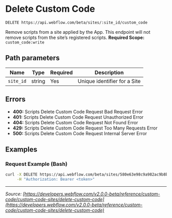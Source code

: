 # Delete Custom Code

```
DELETE https://api.webflow.com/beta/sites/:site_id/custom_code
```

Remove scripts from a site applied by the App. This endpoint will not remove scripts from the site’s registered scripts.
**Required Scope:** `custom_code:write`


## Path parameters

| Name | Type | Required | Description |
|---|---|---|---|
| `site_id` | string | Yes | Unique identifier for a Site |




## Errors

* **400:** Scripts Delete Custom Code Request Bad Request Error
* **401:** Scripts Delete Custom Code Request Unauthorized Error
* **404:** Scripts Delete Custom Code Request Not Found Error
* **429:** Scripts Delete Custom Code Request Too Many Requests Error
* **500:** Scripts Delete Custom Code Request Internal Server Error




## Examples

### Request Example (Bash)

```bash
curl -X DELETE https://api.webflow.com/beta/sites/580e63e98c9a982ac9b8b741/custom_code \
     -H "Authorization: Bearer <token>"
```


---
*Source: [https://developers.webflow.com/v2.0.0-beta/reference/custom-code/custom-code-sites/delete-custom-code](https://developers.webflow.com/v2.0.0-beta/reference/custom-code/custom-code-sites/delete-custom-code)*